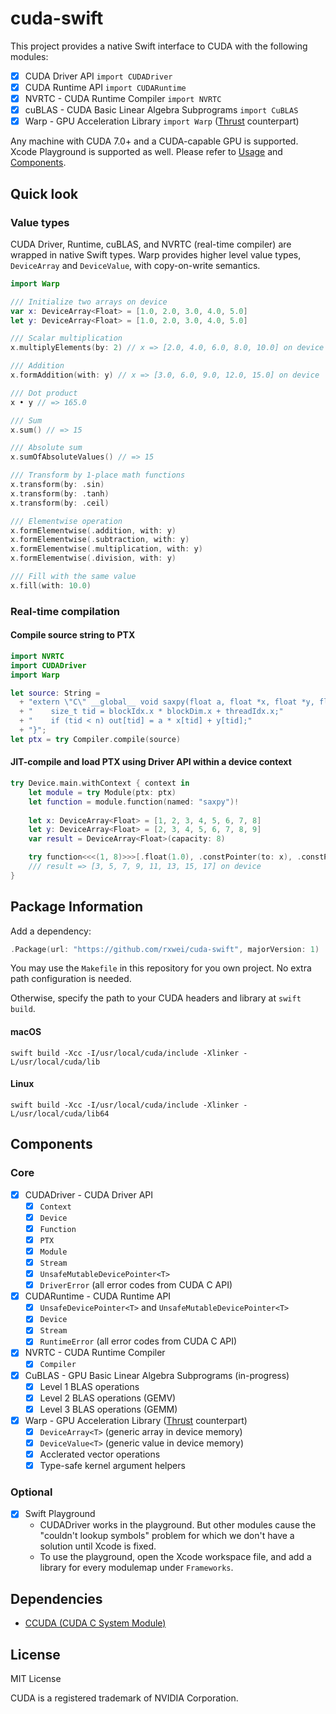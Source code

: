 # cuda-swift

This project provides a native Swift interface to CUDA with the following
modules:

- [x] CUDA Driver API `import CUDADriver`
- [x] CUDA Runtime API `import CUDARuntime`
- [x] NVRTC - CUDA Runtime Compiler `import NVRTC`
- [x] cuBLAS - CUDA Basic Linear Algebra Subprograms `import CuBLAS`
- [x] Warp - GPU Acceleration Library `import Warp` ([Thrust](https://github.com/thrust/thrust) counterpart)

Any machine with CUDA 7.0+ and a CUDA-capable GPU is supported. Xcode Playground
is supported as well. Please refer to [Usage](#Usage)
and [Components](#Components).

## Quick look

### Value types

CUDA Driver, Runtime, cuBLAS, and NVRTC (real-time compiler) are wrapped in
native Swift types. Warp provides higher level value types, `DeviceArray` and
`DeviceValue`, with copy-on-write semantics.

```swift
import Warp

/// Initialize two arrays on device
var x: DeviceArray<Float> = [1.0, 2.0, 3.0, 4.0, 5.0]
let y: DeviceArray<Float> = [1.0, 2.0, 3.0, 4.0, 5.0]

/// Scalar multiplication
x.multiplyElements(by: 2) // x => [2.0, 4.0, 6.0, 8.0, 10.0] on device

/// Addition
x.formAddition(with: y) // x => [3.0, 6.0, 9.0, 12.0, 15.0] on device

/// Dot product
x • y // => 165.0

/// Sum
x.sum() // => 15

/// Absolute sum
x.sumOfAbsoluteValues() // => 15

/// Transform by 1-place math functions
x.transform(by: .sin)
x.transform(by: .tanh)
x.transform(by: .ceil)

/// Elementwise operation
x.formElementwise(.addition, with: y)
x.formElementwise(.subtraction, with: y)
x.formElementwise(.multiplication, with: y)
x.formElementwise(.division, with: y)

/// Fill with the same value
x.fill(with: 10.0)
```

### Real-time compilation

#### Compile source string to PTX
```swift
import NVRTC
import CUDADriver
import Warp

let source: String =
  + "extern \"C\" __global__ void saxpy(float a, float *x, float *y, float *out, int n) {"
  + "    size_t tid = blockIdx.x * blockDim.x + threadIdx.x;"
  + "    if (tid < n) out[tid] = a * x[tid] + y[tid];"
  + "}";
let ptx = try Compiler.compile(source)
```

#### JIT-compile and load PTX using Driver API within a device context
```swift
try Device.main.withContext { context in
    let module = try Module(ptx: ptx)
    let function = module.function(named: "saxpy")!
    
    let x: DeviceArray<Float> = [1, 2, 3, 4, 5, 6, 7, 8]
    let y: DeviceArray<Float> = [2, 3, 4, 5, 6, 7, 8, 9]
    var result = DeviceArray<Float>(capacity: 8)

    try function<<<(1, 8)>>>[.float(1.0), .constPointer(to: x), .constPointer(to: y), .pointer(to: &result), .int(8)]
    /// result => [3, 5, 7, 9, 11, 13, 15, 17] on device
}
```

## Package Information

Add a dependency:

```swift
.Package(url: "https://github.com/rxwei/cuda-swift", majorVersion: 1)
```

You may use the `Makefile` in this repository for you own project. No extra path
configuration is needed.

Otherwise, specify the path to your CUDA headers and library at `swift build`.

#### macOS
```
swift build -Xcc -I/usr/local/cuda/include -Xlinker -L/usr/local/cuda/lib
```

#### Linux
```
swift build -Xcc -I/usr/local/cuda/include -Xlinker -L/usr/local/cuda/lib64
```

## Components

### Core

- [x] CUDADriver - CUDA Driver API
    - [x] `Context`
    - [x] `Device`
    - [x] `Function`
    - [x] `PTX`
    - [x] `Module`
    - [x] `Stream`
    - [x] `UnsafeMutableDevicePointer<T>`
    - [x] `DriverError` (all error codes from CUDA C API)
- [x] CUDARuntime - CUDA Runtime API
    - [x] `UnsafeDevicePointer<T>` and `UnsafeMutableDevicePointer<T>`
    - [x] `Device`
    - [x] `Stream`
    - [x] `RuntimeError` (all error codes from CUDA C API)
- [x] NVRTC - CUDA Runtime Compiler
    - [x] `Compiler`
- [x] CuBLAS - GPU Basic Linear Algebra Subprograms (in-progress)
    - [x] Level 1 BLAS operations
    - [x] Level 2 BLAS operations (GEMV)
    - [x] Level 3 BLAS operations (GEMM)
- [x] Warp - GPU Acceleration Library ([Thrust](https://github.com/thrust/thrust) counterpart)
    - [x] `DeviceArray<T>` (generic array in device memory)
    - [x] `DeviceValue<T>` (generic value in device memory)
    - [x] Acclerated vector operations
    - [x] Type-safe kernel argument helpers

### Optional

- [x] Swift Playground
  - CUDADriver works in the playground. But other modules cause the "couldn't lookup
    symbols" problem for which we don't have a solution until Xcode is fixed.
  - To use the playground, open the Xcode workspace file, and add a library for
    every modulemap under `Frameworks`.

## Dependencies

- [CCUDA (CUDA C System Module)](https://github.com/rxwei/CCUDA)

## License

MIT License

CUDA is a registered trademark of NVIDIA Corporation.
